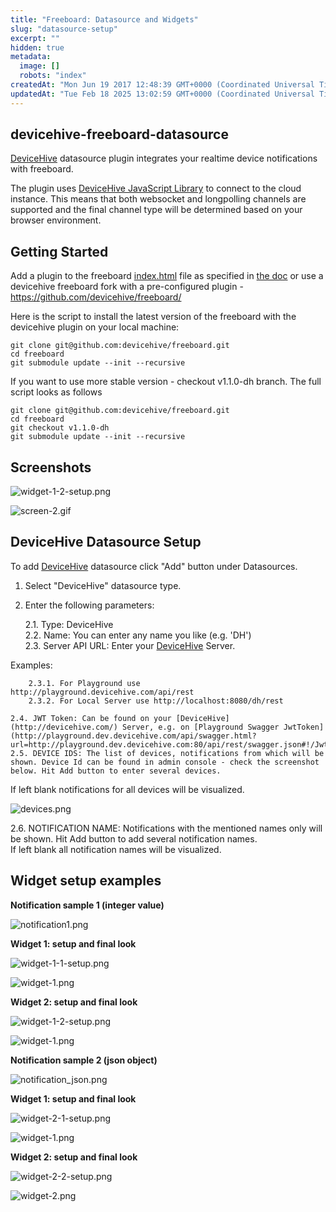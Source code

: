 ```yaml
---
title: "Freeboard: Datasource and Widgets"
slug: "datasource-setup"
excerpt: ""
hidden: true
metadata:
  image: []
  robots: "index"
createdAt: "Mon Jun 19 2017 12:48:39 GMT+0000 (Coordinated Universal Time)"
updatedAt: "Tue Feb 18 2025 13:02:59 GMT+0000 (Coordinated Universal Time)"
---
```


## devicehive-freeboard-datasource

[DeviceHive](http://devicehive.com) datasource plugin integrates your realtime device notifications with freeboard.

The plugin uses [DeviceHive JavaScript Library](https://github.com/devicehive/devicehive-javascript) to connect to the cloud instance. This means that both websocket and longpolling channels are supported and the final channel type will be determined based on your browser environment.

## Getting Started

Add a plugin to the freeboard [index.html](https://github.com/Freeboard/freeboard/blob/master/index.html) file as specified in [the doc](https://github.com/Freeboard/freeboard#testing-plugins) or use a devicehive freeboard fork with a pre-configured plugin - <https://github.com/devicehive/freeboard/>

Here is the script to install the latest version of the freeboard with the devicehive plugin on your local machine:

```text
git clone git@github.com:devicehive/freeboard.git
cd freeboard
git submodule update --init --recursive
```

If you want to use more stable version - checkout v1.1.0-dh branch. The full script looks as follows

```text
git clone git@github.com:devicehive/freeboard.git
cd freeboard
git checkout v1.1.0-dh
git submodule update --init --recursive
```

## Screenshots

![](images/f83db1b-widget-1-2-setup.png "widget-1-2-setup.png")

![](images/fee546c-screen-2.gif "screen-2.gif")

## DeviceHive Datasource Setup

To add [DeviceHive](http://devicehive.com/) datasource click "Add" button under Datasources.

1. Select "DeviceHive" datasource type.

2. Enter the following parameters:

   2.1. Type: DeviceHive  
   2.2. Name: You can enter any name you like (e.g. 'DH')  
   2.3. Server API URL: Enter your [DeviceHive](http://devicehive.com/) Server.

Examples:

```
    2.3.1. For Playground use http://playground.devicehive.com/api/rest
    2.3.2. For Local Server use http://localhost:8080/dh/rest

2.4. JWT Token: Can be found on your [DeviceHive](http://devicehive.com/) Server, e.g. on [Playground Swagger JwtToken](http://playground.dev.devicehive.com/api/swagger.html?url=http://playground.dev.devicehive.com:80/api/rest/swagger.json#!/JwtToken/login)
2.5. DEVICE IDS: The list of devices, notifications from which will be shown. Device Id can be found in admin console - check the screenshot below. Hit Add button to enter several devices.
```

If left blank notifications for all devices will be visualized.

![](images/c404c22-devices.png "devices.png")

2.6. NOTIFICATION NAME: Notifications with the mentioned names only will be shown. Hit Add button to add several notification names.  
If left blank all notification names will be visualized.

## Widget setup examples

**Notification sample 1 (integer value)**

![](images/b2638bf-notification1.png "notification1.png")

**Widget 1: setup and final look**

![](images/656fae5-widget-1-1-setup.png "widget-1-1-setup.png")

![](images/3bd904b-widget-1.png "widget-1.png")

**Widget 2: setup and final look**

![](images/99878ad-widget-1-2-setup.png "widget-1-2-setup.png")

![](images/a0bcd2c-widget-1.png "widget-1.png")

**Notification sample 2 (json object)**

![](images/2af0790-notification_json.png "notification_json.png")

**Widget 1: setup and final look**

![](images/bb330d2-widget-2-1-setup.png "widget-2-1-setup.png")

![](images/db5fbb8-widget-1.png "widget-1.png")

**Widget 2: setup and final look**

![](images/04a4aae-widget-2-2-setup.png "widget-2-2-setup.png")

![](images/d444261-widget-2.png "widget-2.png")
